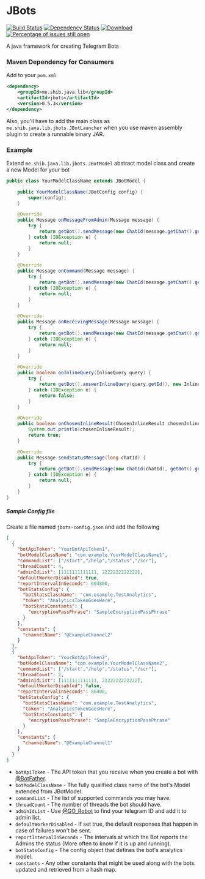 # JBots
[![Build Status](https://travis-ci.org/shibme/jbots.svg)](https://travis-ci.org/shibme/jbots)
[![Dependency Status](https://www.versioneye.com/user/projects/56adffd47e03c700377e0046/badge.svg?style=flat)](https://www.versioneye.com/user/projects/56adffd47e03c700377e0046)
[![Download](https://api.bintray.com/packages/shibme/maven/jbots/images/download.svg)](https://bintray.com/shibme/maven/jbots/_latestVersion)
[![Percentage of issues still open](http://isitmaintained.com/badge/open/shibme/jbots.svg)](http://isitmaintained.com/project/shibme/jbots "Percentage of issues still open")

A java framework for creating Telegram Bots

### Maven Dependency for Consumers
Add to your `pom.xml`
```xml
<dependency>
	<groupId>me.shib.java.lib</groupId>
	<artifactId>jbots</artifactId>
	<version>0.5.3</version>
</dependency>
```
Also, you'll have to add the main class as `me.shib.java.lib.jbots.JBotLauncher` when you use maven assembly plugin to create a runnable binary JAR.

### Example
Extend `me.shib.java.lib.jbots.JBotModel` abstract model class and create a new Model for your bot
```java
public class YourModelClassName extends JBotModel {

    public YourModelClassName(JBotConfig config) {
        super(config);
    }

    @Override
    public Message onMessageFromAdmin(Message message) {
        try {
            return getBot().sendMessage(new ChatId(message.getChat().getId()), "Got a message from admin!");
        } catch (IOException e) {
            return null;
        }
    }

    @Override
    public Message onCommand(Message message) {
        try {
            return getBot().sendMessage(new ChatId(message.getChat().getId()), "Got the command - " + message.getText());
        } catch (IOException e) {
            return null;
        }
    }

    @Override
    public Message onReceivingMessage(Message message) {
        try {
            return getBot().sendMessage(new ChatId(message.getChat().getId()), "Got a message from user!");
        } catch (IOException e) {
            return null;
        }
    }

    @Override
    public boolean onInlineQuery(InlineQuery query) {
        try {
            return getBot().answerInlineQuery(query.getId(), new InlineQueryResult[]{new InlineQueryResultArticle("1", "Test Title", "Test Text")});
        } catch (IOException e) {
            return false;
        }
    }

    @Override
    public boolean onChosenInlineResult(ChosenInlineResult chosenInlineResult) {
        System.out.println(chosenInlineResult);
        return true;
    }

    @Override
    public Message sendStatusMessage(long chatId) {
        try {
            return getBot().sendMessage(new ChatId(chatId), getBot().getIdentity().getUsername() + " is running fine!");
        } catch (IOException e) {
            return null;
        }
    }
}
```

##### Sample Config file
Create a file named `jbots-config.json` and add the following
```json
[
  {
    "botApiToken": "YourBotApiToken1",
    "botModelClassName": "com.example.YourModelClassName1",
    "commandList": ["/start","/help","/status","/scr"],
    "threadCount": 4,
    "adminIdList": [1111111111111, 2222222222222],
    "defaultWorkerDisabled": true,
    "reportIntervalInSeconds": 604800,
    "botStatsConfig": {
      "botStatsClassName": "com.example.TestAnalytics",
      "token": "AnalyticsTokenGoesHere",
      "botStatsConstants": {
        "encryptionPassPhrase": "SampleEncryptionPassPhrase"
      }
    },
    "constants": {
      "channelName": "@ExampleChannel2"
    }
  },
  {
    "botApiToken": "YourBotApiToken2",
    "botModelClassName": "com.example.YourModelClassName2",
    "commandList": ["/start","/help","/status","/scr"],
    "threadCount": 2,
    "adminIdList": [1111111111111, 2222222222222],
    "defaultWorkerDisabled": false,
    "reportIntervalInSeconds": 86400,
    "botStatsConfig": {
      "botStatsClassName": "com.example.TestAnalytics",
      "token": "AnalyticsTokenGoesHere",
      "botStatsConstants": {
        "encryptionPassPhrase": "SampleEncryptionPassPhrase"
      }
    },
    "constants": {
      "channelName": "@ExampleChannel1"
    }
  }
]
```
* `botApiToken` - The API token that you receive when you create a bot with [@BotFather](https://telegram.me/BotFather).
* `botModelClassName` - The fully qualified class name of the bot's Model extended from JBotModel.
* `commandList` - The list of supported commands you may have.
* `threadCount` - The number of threads the bot should have.
* `adminIdList` - Use [@GO_Robot](https://telegram.me/GO_Robot) to find your telegram ID and add it to admin list.
* `defaultWorkerDisabled` - If set true, the default responses that happen in case of failures won't be sent.
* `reportIntervalInSeconds` - The intervals at which the Bot reports the Admins the status (More often to know if it is up and running).
* `botStatsConfig` - The config object that defines the bot's analytics model.
* `constants` - Any other constants that might be used along with the bots. updated and retrieved from a hash map.
